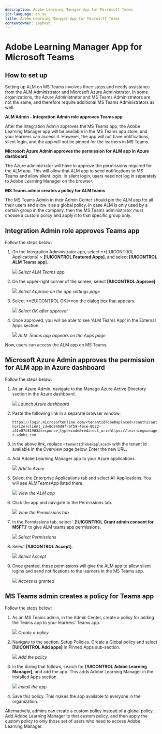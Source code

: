 ```yaml
---
description: Adobe Learning Manager App for Microsoft Teams
jcr-language: en_us
title: Adobe Learning Manager App for Microsoft Teams
contentowner: saghosh
---
```


# Adobe Learning Manager App for Microsoft Teams

## How to set up

Setting up ALM on MS Teams involves three steps and needs assistance from the ALM Administrator and Microsoft Azure Administrator. In some organizations, the Azure Administrator and MS Teams Administrators are not the same, and therefore require additional MS Teams Administrators as well.

**ALM Admin - Integration Admin role approves Teams app**

After the Integration Admin approves the MS Teams app, the Adobe Learning Manager app will be available in the MS Teams app store, and your learners can access it. However, the app will not have notifications, silent login, and the app will not be pinned for the learners in MS Teams.

**Microsoft Azure Admin approves the permission for ALM app in Azure dashboard**

The Azure administrator will have to approve the permissions required for the ALM app. This will allow that ALM app to send notifications to MS Teams and allow silent login. In silent login, users need not log in separately to Adobe Learning Manager on the browser.

**MS Teams admin creates a policy for ALM teams**

The MS Teams Admin in their Admin Center should pin the ALM app for all their users and allow it as a global policy. In case ALM is only used by a certain group in the company, then the MS Teams administrator must choose a custom policy and apply it to that specific group only.

## Integration Admin role approves Teams app

Follow the steps below: 

1. On the Integration Administrator app, select **[!UICONTROL Applications] > **[!UICONTROL Featured Apps]**, and select **[!UICONTROL ALM Teams app]**. 

   ![](assets/featuredapps.jpg)
   *Select ALM Teams app*

1. On the upper-right corner of the screen, select **[!UICONTROL Approve]**. 

   ![](assets/integration_admin_approval_form.jpg)
   *Select Approve on the app settings page*

1. Select **[!UICONTROL OK]**on the dialog box that appears. 

   ![](assets/integration_admin_approved_dialog_box.jpg)
   *Select OK after approval*

1. Once approved, you will be able to see 'ALM Teams App' in the External Apps section. 

   ![](assets/integration_admin_external_apps.jpg)
   *ALM Teams app appears on the Apps page*

Now, users can access the ALM app on MS Teams. 

## Microsoft Azure Admin approves the permission for ALM app in Azure dashboard

Follow the steps below: 

1. As an Azure Admin, navigate to the Manage Azure Active Directory section in the Azure dashboard. 

   ![](assets/microsoft_azure.jpg)
   *Launch Azure dashboard*

1. Paste the following link in a separate browser window:  

   `https://login.microsoftonline.com/<tenantIdTobeReplaced>/oauth2/authorize?client_id=8d349d9f-bf59-4ece-8022-a41e87d81903&response_type=code&redirect_uri=https://learningmanager.adobe.com` 

1. In the above link, replace `<tenantIdTobeReplaced>` with the tenant id available in the Overview page below. Enter the new URL.   

1. Add Adobe Learning Manager app to your Azure applications. 

   ![](assets/microsoft_azure_dashboard.jpg)
   *Add to Azure*

1. Select the Enterprise Applications tab and select All Applications. You will see ALMTeamsApp listed there. 

   ![](assets/microsoft_azure_enterprise_applications.jpg)
   *View the ALM app*

1. Click the app and navigate to the Permissions tab. 

   ![](assets/microsoft_azure_ALMTeamsNonProdApp.jpg)
   *View the Permissions tab*

1. In the Permissions tab, select ' **[!UICONTROL Grant admin consent for MSFT]**' to give ALM teams app permissions. 

   ![](assets/microsoft_azure_ALMTeamsNonProdApp_permissions.jpg)
   *Select Permissions*

1. Select **[!UICONTROL Accept]**.

   ![](assets/microsoft_azure_ALMTeamsNonProdApp_permission_request.jpg)
   *Select Accept*

1. Once granted, these permissions will give the ALM app to allow silent logins and send notifications to the learners in the MS Teams app. 

   ![](assets/microsoft_azure_ALMTeamsNonProdApp_permission_request_granted.jpg)
   *Access is granted*

## MS Teams admin creates a policy for Teams app

Follow the steps below: 

1. As an MS Teams admin, in the Admin Center, create a policy for adding the Teams app to your learners' Teams app. 

   ![](assets/microsoft_teams_admin_center.png)
   *Create a policy*

1. Navigate to the section, Setup Policies. Create a Global policy and select **[!UICONTROL Add apps]** in Pinned Apps sub-section. 

   ![](assets/microsoft_teams_admin_center_add_installed_apps.png)
   *Add the policy*

1. In the dialog that follows, search for **[!UICONTROL Adobe Learning Manager]**, and add the app. This adds Adobe Learning Manager in the Installed Apps section. 

   ![](assets/microsoft_teams_admin_center_installed_apps.png)
   *Install the app*

1. Save this policy. This makes the app available to everyone in the organization. 

Alternatively, admins can create a custom policy instead of a global policy. Add Adobe Learning Manager to that custom policy, and then apply the custom policy to only those set of users who need to access Adobe Learning Manager.   
